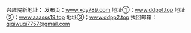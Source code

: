 
兴趣院新地址：
发布页：www.xqy789.com
地址①；www.ddpp1.top
地址②；www.aaasss19.top
地址③；www.ddpp2.top
找回邮箱：qiqiwuqi7757@gmail.com

